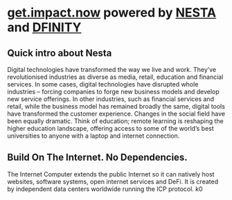 # [get.impact.now](https://getimpactnow.org) powered by [NESTA](https://media.nesta.org.uk/documents/digital_democracy.pdf) and [DFINITY](https://dfinity.org/)

## Quick intro about Nesta

Digital technologies have transformed the way we live and work. They’ve
revolutionised industries as diverse as media, retail, education and financial
services. In some cases, digital technologies have disrupted whole industries –
forcing companies to forge new business models and develop new service
offerings. In other industries, such as financial services and retail, while the
business model has remained broadly the same, digital tools have transformed the
customer experience. Changes in the social field have been equally dramatic.
Think of education; remote learning is reshaping the higher education landscape,
offering access to some of the world’s best universities to anyone with a laptop
and internet connection.

## Build On The Internet. No Dependencies.

The Internet Computer extends the public Internet so it can natively host
websites, software systems, open internet services and DeFi. It is created by
independent data centers worldwide running the ICP protocol. k0
